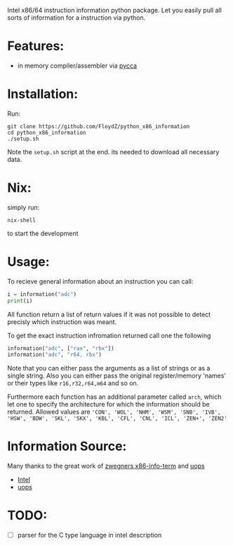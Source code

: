 Intel x86/64 instruction information python package. Let you easily pull all
sorts of information for a instruction via python.

Features:
=========
 - in memory compiler/assembler via [pycca](https://github.com/campagnola/pycca)

Installation:
=============

Run:
```
git clone https://github.com/FloydZ/python_x86_information
cd python_x86_information
./setup.sh
```

Note the `setup.sh` script at the end. its needed to download all necessary data.

Nix:
====
simply run:
```
nix-shell
```
to start the development

Usage:
======

To recieve general information about an instruction you can call:
```python
i = information("adc")
print(i)
```

All function return a list of return values if it was not possible to detect precisly which instruction was meant.

To get the exact instruction infromation returned call one the following
```python
information("adc", ["rax", "rbx"])
information("adc", "r64, rbx")
```
Note that you can either pass the arguments as a list of strings or as a single string. Also you can either pass the original register/memory 'names' or their types like `r16,r32,r64,m64` and so on.

Furthermore each function has an additional parameter called `arch`, which let
one to specify the architecture for which the information should be returned.
Allowed values are `'CON', 'WOL', 'NHM', 'WSM', 'SNB', 'IVB', 'HSW', 'BDW', 'SKL', 'SKX', 'KBL', 'CFL', 'CNL', 'ICL', 'ZEN+', 'ZEN2'`



Information Source:
===================

Many thanks to the great work of [zwegners x86-info-term](https://github.com/zwegner/x86-info-term) and
[uops](https://uica.uops.info/)

- [Intel](https://www.intel.com/content/dam/develop/public/us/en/include/intrinsics-guide/data-latest.xml)
- [uops](https://www.uops.info/instructions.xml)

TODO:
======
 - [ ] parser for the C type language in intel description

